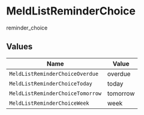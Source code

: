 # MeldListReminderChoice

reminder_choice


## Values

| Name                             | Value                            |
| -------------------------------- | -------------------------------- |
| `MeldListReminderChoiceOverdue`  | overdue                          |
| `MeldListReminderChoiceToday`    | today                            |
| `MeldListReminderChoiceTomorrow` | tomorrow                         |
| `MeldListReminderChoiceWeek`     | week                             |